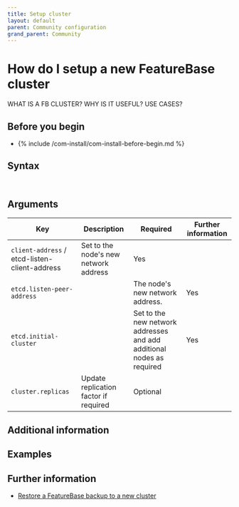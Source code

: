 ```yaml
---
title: Setup cluster
layout: default
parent: Community configuration
grand_parent: Community
---
```


# How do I setup a new FeatureBase cluster

WHAT IS A FB CLUSTER?
WHY IS IT USEFUL?
USE CASES?

## Before you begin

* {% include /com-install/com-install-before-begin.md %}

## Syntax

```


```

## Arguments

| Key | Description | Required | Further information |
|---|---|---|---|
| `client-address` / etcd-listen-client-address | Set to the node's new network address | Yes |  |
| `etcd.listen-peer-address` |  | The node's new network address. | Yes |
| `etcd.initial-cluster` |  | Set to the new network addresses and add additional nodes as required | Yes |  |
| `cluster.replicas` | Update replication factor if required | Optional |  |


## Additional information


## Examples

## Further information

* [Restore a FeatureBase backup to a new cluster](/docs/community/com-config/com-config-restore)
